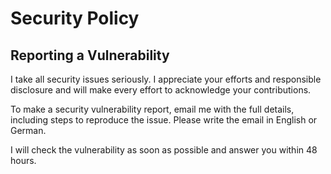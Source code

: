 # Security Policy

## Reporting a Vulnerability

I take all security issues seriously. I appreciate your efforts and responsible disclosure and will make every effort to acknowledge your contributions.

To make a security vulnerability report, email me with the full details, including steps to reproduce the issue. Please write the email in English or German.

I will check the vulnerability as soon as possible and answer you within 48 hours.
